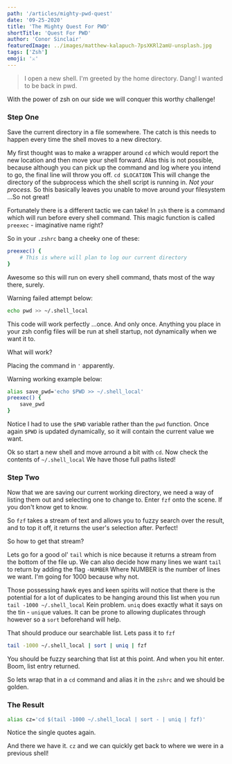 ```yaml
---
path: '/articles/mighty-pwd-quest'
date: '09-25-2020'
title: 'The Mighty Quest For PWD'
shortTitle: 'Quest For PWD'
author: 'Conor Sinclair'
featuredImage: ../images/matthew-kalapuch-7psXKRl2amU-unsplash.jpg
tags: ['Zsh']
emoji: '⚔'
---
```


> I open a new shell. I'm greeted by the home directory. Dang! I wanted to be back in pwd.

With the power of zsh on our side we will conquer this worthy challenge!

### Step One

Save the current directory in a file somewhere. The catch is this needs to happen every time the shell moves to a new directory.

My first thought was to make a wrapper around `cd` which would report the new location and then move your shell forward. Alas this is not possible, because although you can pick up the command and log where you intend to go, the final line will throw you off. `cd $LOCATION` This will change the directory of the subprocess which the shell script is running in. _Not your process._ So this basically leaves you unable to move around your filesystem ...So not great!

Fortunately there is a different tactic we can take! In `zsh` there is a command which will run before every shell command. This magic function is called `preexec` - imaginative name right?

So in your `.zshrc` bang a cheeky one of these:

```bash
preexec() {
	# This is where will plan to log our current directory
}
```

Awesome so this will run on every shell command, thats most of the way there, surely.

Warning failed attempt below:

```bash
echo pwd >> ~/.shell_local
```

This code will work perfectly ...once. And only once. Anything you place in your zsh config files will be run at shell startup, not dynamically when we want it to.

What will work?

Placing the command in `'` apparently.

Warning working example below:

```bash
alias save_pwd='echo $PWD >> ~/.shell_local'
preexec() {
	save_pwd
}
```

Notice I had to use the `$PWD` variable rather than the `pwd` function. Once again `$PWD` is updated dynamically, so it will contain the current value we want.

Ok so start a new shell and move arround a bit with `cd`. Now check the contents of `~/.shell_local` We have those full paths listed!

### Step Two

Now that we are saving our current working directory, we need a way of listing them out and selecting one to change to. Enter `fzf` onto the scene. If you don't know get to know.

So `fzf` takes a stream of text and allows you to fuzzy search over the result, and to top it off, it returns the user's selection after. Perfect!

So how to get that stream?

Lets go for a good ol' `tail` which is nice because it returns a stream from the bottom of the file up. We can also decide how many lines we want `tail` to return by adding the flag `-NUMBER` Where NUMBER is the number of lines we want. I'm going for 1000 because why not.

Those possessing hawk eyes and keen spirits will notice that there is the potential for a lot of duplicates to be hanging around this list when you run `tail -1000 ~/.shell_local` Kein problem. `uniq` does exactly what it says on the tin - `uniq`ue values. It can be prone to allowing duplicates through however so a `sort` beforehand will help.

That should produce our searchable list. Lets pass it to `fzf`

```bash
tail -1000 ~/.shell_local | sort | uniq | fzf
```

You should be fuzzy searching that list at this point. And when you hit enter. Boom, list entry returned.

So lets wrap that in a `cd` command and alias it in the `zshrc` and we should be golden.

### The Result

```bash
alias cz='cd $(tail -1000 ~/.shell_local | sort - | uniq | fzf)'
```

Notice the single quotes again.

And there we have it. `cz` and we can quickly get back to where we were in a previous shell!
